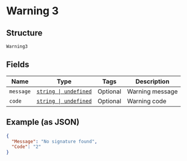 
# Warning 3

## Structure

`Warning3`

## Fields

| Name | Type | Tags | Description |
|  --- | --- | --- | --- |
| `message` | [`string \| undefined`](../../doc/models/string-enum.md) | Optional | Warning message |
| `code` | [`string \| undefined`](../../doc/models/string-enum.md) | Optional | Warning code |

## Example (as JSON)

```json
{
  "Message": "No signature found",
  "Code": "2"
}
```

